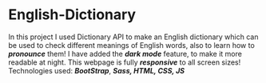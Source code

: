 # English-Dictionary

<p>In this project I used Dictionary API to make an English dictionary which can be used to check different meanings of English words, also to learn how to <strong><i>pronounce</i></strong> them!
I have added the <strong><i>dark mode</i></strong> feature, to make it more readable at night. This webpage is fully <strong><i>responsive</i></strong> to all screen sizes!
Technologies used: <strong><i>BootStrap</i></strong>, <strong><i>Sass, <strong><i>HTML</i></strong>, <strong><i>CSS</i></strong>, <strong><i>JS</i></strong>
</p>
